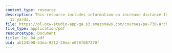 ```yaml
---
content_type: resource
description: This resource includes information on increase distance from target,
  15 yards.
file: https://ol-ocw-studio-app-qa.s3.amazonaws.com/courses/pe-730-archery-spring-2006/ab124b9843ea921228eae678f687270f_lec_04.pdf
file_type: application/pdf
resourcetype: Document
title: lec_04.pdf
uid: ab124b98-43ea-9212-28ea-e678f687270f
---
```

